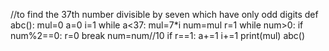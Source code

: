 //to find the 37th number divisible by seven which have only odd digits
def abc():
    mul=0
    a=0
    i=1
    while a<37:
        mul=7*i
        num=mul
        r=1
        while num>0:
            if num%2==0:
                r=0
                break
            num=num//10
        if r==1:
            a+=1
        i+=1
    print(mul)
abc()
